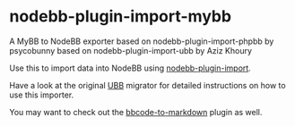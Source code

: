 nodebb-plugin-import-mybb
==========================

A MyBB to NodeBB exporter based on nodebb-plugin-import-phpbb by psycobunny based on nodebb-plugin-import-ubb by Aziz Khoury

Use this to import data into NodeBB using [nodebb-plugin-import](https://github.com/akhoury/nodebb-plugin-import).

Have a look at the original [UBB](https://github.com/akhoury/nodebb-plugin-import-ubb) migrator for detailed instructions on how to use this importer.

You may want to check out the [bbcode-to-markdown](https://github.com/psychobunny/nodebb-plugin-bbcode-to-markdown) plugin as well.
